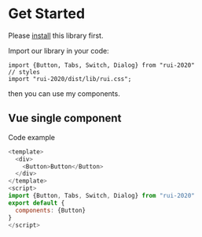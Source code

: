 # Get Started

Please [install](#/doc/install) this library first.

Import our library in your code:

```
import {Button, Tabs, Switch, Dialog} from "rui-2020"
// styles
import "rui-2020/dist/lib/rui.css";
```

then you can use my components.

## Vue single component

Code example

```JavaScript
<template>
  <div>
    <Button>Button</Button>
  </div>
</template>
<script>
import {Button, Tabs, Switch, Dialog} from "rui-2020"
export default {
  components: {Button}
}
</script>
```

